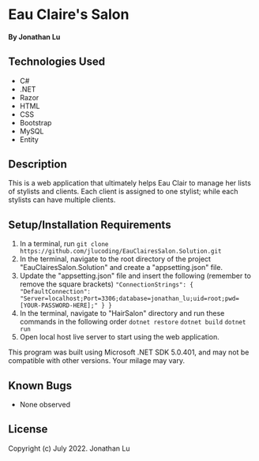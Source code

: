 # Eau Claire's Salon

#### By Jonathan Lu

## Technologies Used

* C#
* .NET
* Razor
* HTML
* CSS
* Bootstrap
* MySQL
* Entity

## Description

This is a web application that ultimately helps Eau Clair to manage her lists of stylists and clients. Each client is assigned to one stylist; while each stylists can have multiple clients.

## Setup/Installation Requirements

1. In a terminal, run
    `` git clone https://github.com/jlucoding/EauClairesSalon.Solution.git ``
2. In the terminal, navigate to the root directory of the project "EauClairesSalon.Solution" and create a "appsetting.json" file.
3. Update the "appsetting.json" file and insert the following (remember to remove the square brackets)
``
    "ConnectionStrings": {
      "DefaultConnection": "Server=localhost;Port=3306;database=jonathan_lu;uid=root;pwd=[YOUR-PASSWORD-HERE];"
    }
  }
``
4. In the terminal, navigate to "HairSalon" directory and run these commands in the following order
    `` dotnet restore ``
    `` dotnet build ``
    `` dotnet run `` 
5. Open local host live server to start using the web application.

This program was built using Microsoft .NET SDK 5.0.401, and may not be compatible with other versions. Your milage may vary.

## Known Bugs

* None observed

## License

Copyright (c) July 2022. Jonathan Lu